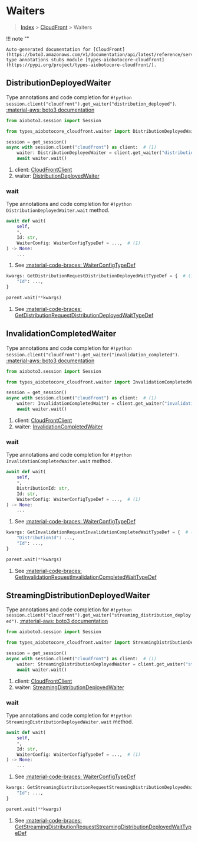 # Waiters

> [Index](../README.md) > [CloudFront](./README.md) > Waiters

!!! note ""

    Auto-generated documentation for [CloudFront](https://boto3.amazonaws.com/v1/documentation/api/latest/reference/services/cloudfront.html#CloudFront)
    type annotations stubs module [types-aiobotocore-cloudfront](https://pypi.org/project/types-aiobotocore-cloudfront/).

## DistributionDeployedWaiter

Type annotations and code completion for `#!python session.client("cloudfront").get_waiter("distribution_deployed")`.
[:material-aws: boto3 documentation](https://boto3.amazonaws.com/v1/documentation/api/latest/reference/services/cloudfront.html#CloudFront.Waiter.DistributionDeployed)

```python title="Usage example"
from aioboto3.session import Session

from types_aiobotocore_cloudfront.waiter import DistributionDeployedWaiter

session = get_session()
async with session.client("cloudfront") as client:  # (1)
    waiter: DistributionDeployedWaiter = client.get_waiter("distribution_deployed")  # (2)
    await waiter.wait()
```

1. client: [CloudFrontClient](./client.md)
2. waiter: [DistributionDeployedWaiter](./waiters.md#distributiondeployedwaiter)


### wait

Type annotations and code completion for `#!python DistributionDeployedWaiter.wait` method.

```python title="Method definition"
await def wait(
    self,
    *,
    Id: str,
    WaiterConfig: WaiterConfigTypeDef = ...,  # (1)
) -> None:
    ...
```

1. See [:material-code-braces: WaiterConfigTypeDef](./type_defs.md#waiterconfigtypedef) 


```python title="Usage example with kwargs"
kwargs: GetDistributionRequestDistributionDeployedWaitTypeDef = {  # (1)
    "Id": ...,
}

parent.wait(**kwargs)
```

1. See [:material-code-braces: GetDistributionRequestDistributionDeployedWaitTypeDef](./type_defs.md#getdistributionrequestdistributiondeployedwaittypedef) 
## InvalidationCompletedWaiter

Type annotations and code completion for `#!python session.client("cloudfront").get_waiter("invalidation_completed")`.
[:material-aws: boto3 documentation](https://boto3.amazonaws.com/v1/documentation/api/latest/reference/services/cloudfront.html#CloudFront.Waiter.InvalidationCompleted)

```python title="Usage example"
from aioboto3.session import Session

from types_aiobotocore_cloudfront.waiter import InvalidationCompletedWaiter

session = get_session()
async with session.client("cloudfront") as client:  # (1)
    waiter: InvalidationCompletedWaiter = client.get_waiter("invalidation_completed")  # (2)
    await waiter.wait()
```

1. client: [CloudFrontClient](./client.md)
2. waiter: [InvalidationCompletedWaiter](./waiters.md#invalidationcompletedwaiter)


### wait

Type annotations and code completion for `#!python InvalidationCompletedWaiter.wait` method.

```python title="Method definition"
await def wait(
    self,
    *,
    DistributionId: str,
    Id: str,
    WaiterConfig: WaiterConfigTypeDef = ...,  # (1)
) -> None:
    ...
```

1. See [:material-code-braces: WaiterConfigTypeDef](./type_defs.md#waiterconfigtypedef) 


```python title="Usage example with kwargs"
kwargs: GetInvalidationRequestInvalidationCompletedWaitTypeDef = {  # (1)
    "DistributionId": ...,
    "Id": ...,
}

parent.wait(**kwargs)
```

1. See [:material-code-braces: GetInvalidationRequestInvalidationCompletedWaitTypeDef](./type_defs.md#getinvalidationrequestinvalidationcompletedwaittypedef) 
## StreamingDistributionDeployedWaiter

Type annotations and code completion for `#!python session.client("cloudfront").get_waiter("streaming_distribution_deployed")`.
[:material-aws: boto3 documentation](https://boto3.amazonaws.com/v1/documentation/api/latest/reference/services/cloudfront.html#CloudFront.Waiter.StreamingDistributionDeployed)

```python title="Usage example"
from aioboto3.session import Session

from types_aiobotocore_cloudfront.waiter import StreamingDistributionDeployedWaiter

session = get_session()
async with session.client("cloudfront") as client:  # (1)
    waiter: StreamingDistributionDeployedWaiter = client.get_waiter("streaming_distribution_deployed")  # (2)
    await waiter.wait()
```

1. client: [CloudFrontClient](./client.md)
2. waiter: [StreamingDistributionDeployedWaiter](./waiters.md#streamingdistributiondeployedwaiter)


### wait

Type annotations and code completion for `#!python StreamingDistributionDeployedWaiter.wait` method.

```python title="Method definition"
await def wait(
    self,
    *,
    Id: str,
    WaiterConfig: WaiterConfigTypeDef = ...,  # (1)
) -> None:
    ...
```

1. See [:material-code-braces: WaiterConfigTypeDef](./type_defs.md#waiterconfigtypedef) 


```python title="Usage example with kwargs"
kwargs: GetStreamingDistributionRequestStreamingDistributionDeployedWaitTypeDef = {  # (1)
    "Id": ...,
}

parent.wait(**kwargs)
```

1. See [:material-code-braces: GetStreamingDistributionRequestStreamingDistributionDeployedWaitTypeDef](./type_defs.md#getstreamingdistributionrequeststreamingdistributiondeployedwaittypedef) 
